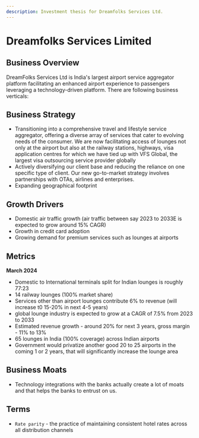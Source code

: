 ```yaml
---
description: Investment thesis for Dreamfolks Services Ltd.
---
```



# Dreamfolks Services Limited

## Business Overview

DreamFolks Services Ltd is India's largest airport service aggregator platform facilitating an enhanced airport experience to passengers leveraging a technology-driven platform. There are following business verticals:


## Business Strategy
- Transitioning into a comprehensive travel and lifestyle service aggregator, offering a diverse array of services that cater to evolving needs of the consumer. We are now facilitating access of lounges not only at the airport but also at the railway stations, highways, visa application centres for which we have tied up with VFS Global, the largest visa outsourcing service provider globally
- Actively diversifying our client base and reducing the reliance on one specific type of client. Our new go-to-market strategy involves partnerships with OTAs, airlines and enterprises.
- Expanding geographical footprint


## Growth Drivers
- Domestic air traffic growth (air traffic between say 2023 to 2033E is expected to grow around 15% CAGR)
- Growth in credit card adoption
- Growing demand for premium services such as lounges at airports


## Metrics

**March 2024**
- Domestic to International terminals split for Indian lounges is roughly 77:23
- 14 railway lounges (100% market share)
- Services other than airport lounges contribute 6% to revenue (will increase t0 15-20% in next 4-5 years)
- global lounge industry is expected to grow at a CAGR of 7.5% from 2023 to 2033
- Estimated revenue growth - around 20% for next 3 years, gross margin - 11% to 13%
- 65 lounges in India (100% coverage) across Indian airports
- Government would privatize another good 20 to 25 airports in the coming 1 or 2 years, that will significantly increase the lounge area


## Business Moats
- Technology integrations with the banks actually create a lot of moats and that helps the banks to entrust on us.



## Terms

- `Rate parity` - the practice of maintaining consistent hotel rates across all distribution channels
